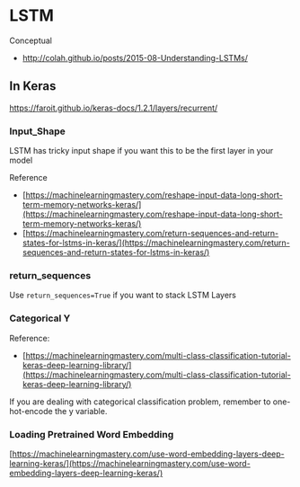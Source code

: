 # LSTM

Conceptual 

- http://colah.github.io/posts/2015-08-Understanding-LSTMs/

## In Keras 

https://faroit.github.io/keras-docs/1.2.1/layers/recurrent/

### Input_Shape 

LSTM has tricky input shape if you want this to be the first layer in your model 

Reference 

- [https://machinelearningmastery.com/reshape-input-data-long-short-term-memory-networks-keras/](https://machinelearningmastery.com/reshape-input-data-long-short-term-memory-networks-keras/)
- [https://machinelearningmastery.com/return-sequences-and-return-states-for-lstms-in-keras/](https://machinelearningmastery.com/return-sequences-and-return-states-for-lstms-in-keras/)


### return_sequences
Use `return_sequences=True` if you want to stack LSTM Layers 

### Categorical Y 

Reference: 

- [https://machinelearningmastery.com/multi-class-classification-tutorial-keras-deep-learning-library/](https://machinelearningmastery.com/multi-class-classification-tutorial-keras-deep-learning-library/)

If you are dealing with categorical classification problem, remember to one-hot-encode the y variable. 

### Loading Pretrained Word Embedding 

[https://machinelearningmastery.com/use-word-embedding-layers-deep-learning-keras/](https://machinelearningmastery.com/use-word-embedding-layers-deep-learning-keras/)